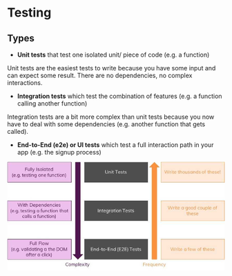 # Testing

## Types

* **Unit tests** that test one isolated unit/ piece of code \(e.g. a function\)

Unit tests are the easiest tests to write because you have some input and can expect some result. There are no dependencies, no complex interactions.

* **Integration tests** which test the combination of features \(e.g. a function calling another function\)

Integration tests are a bit more complex than unit tests because you now have to deal with some dependencies \(e.g. another function that gets called\).

* **End-to-End \(e2e\) or UI tests** which test a full interaction path in your app \(e.g. the signup process\)

![](../.gitbook/assets/image%20%282%29.png)



